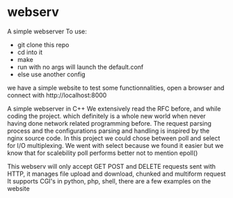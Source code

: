 # webserv
A simple webserver
To use: 
- git clone this repo
- cd into it
- make
- run with no args will launch the default.conf
- else use another config

we have a simple website to test some functionnalities, open a browser and connect with http://localhost:8000

A simple webserver in C++
We extensively read the RFC before, and while coding the project. which definitely is a whole new world when never having done network related programming before.
The request parsing process and the configurations parsing and handling is inspired by the nginx source code.
In this project we could chose between poll and select for I/O multiplexing. We went with select because we found it easier but we know that for scalebility poll performs better not to mention epoll()

This webserv will only accept GET POST and DELETE requests sent with HTTP, it manages file upload and download, chunked and multiform request
It supports CGI's in python, php, shell, there are a few examples on the website

